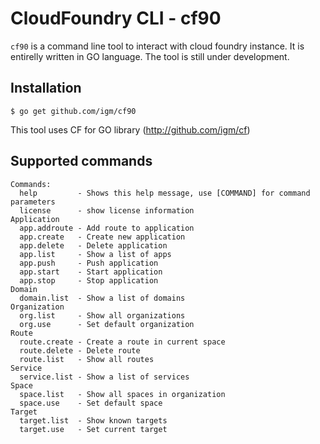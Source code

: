 # CloudFoundry CLI - cf90

`cf90` is a command line tool to interact with cloud foundry instance. It is entirelly written in GO language.
The tool is still under development.

## Installation
`$ go get github.com/igm/cf90`

This tool uses CF for GO library (http://github.com/igm/cf)

## Supported commands

```
Commands:
  help         - Shows this help message, use [COMMAND] for command parameters
  license      - show license information
Application
  app.addroute - Add route to application
  app.create   - Create new application
  app.delete   - Delete application
  app.list     - Show a list of apps
  app.push     - Push application
  app.start    - Start application
  app.stop     - Stop application
Domain
  domain.list  - Show a list of domains
Organization
  org.list     - Show all organizations
  org.use      - Set default organization
Route
  route.create - Create a route in current space
  route.delete - Delete route
  route.list   - Show all routes
Service
  service.list - Show a list of services
Space
  space.list   - Show all spaces in organization
  space.use    - Set default space
Target
  target.list  - Show known targets
  target.use   - Set current target
```
